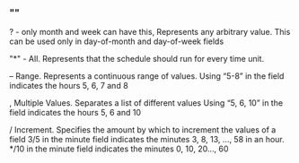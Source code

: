 ### "<seconds><minutes><hours><day-of-month><month><day-of-week><year>"

? - only month and week can have this, Represents any arbitrary value. This can be used only in day-of-month and day-of-week fields

"*" - All. Represents that the schedule should run for every time unit.


–	Range. Represents a continuous range of values.	Using “5-8” in the <hour> field indicates the hours 5, 6, 7 and 8

,	Multiple Values. Separates a list of different values	Using “5, 6, 10” in the <hour> field indicates the hours 5, 6 and 10

/	Increment. Specifies the amount by which to increment the values of a field 
3/5 in the minute field indicates the minutes 3, 8, 13, …, 58 in an hour. */10 in the minute field indicates the minutes 0, 10, 20…, 60
